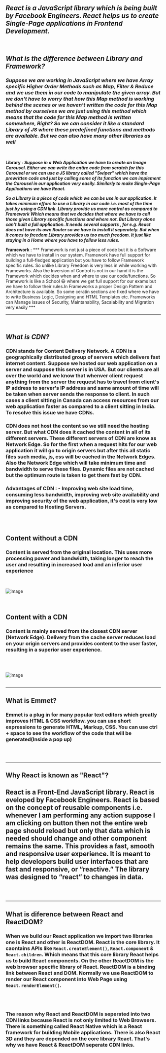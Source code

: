 ## *React is a JavaScript library which is being built by Facebook Engineers. React helps us to create Single-Page applications in Frontend Development.*
<br>

## ***What is the difference between Library and Framework?***
### *Suppose we are working in JavaScript where we have Array specific Higher Order Methods such as Map, Filter & Reduce and we use them in our code to manipulate the given array. But we don't have to worry that how this Map method is working behind the scenes or we haven't written the code for this Map method by ourselves we are just using this method which means that the code for this Map method is written somewhere, Right? So we can consider it like a standard Library of JS where these predefined functions and methods are available. But we can also have many other libraries as well*
<br>

**Library** : ***Suppose in a Web Application we have to create an Image Carousel. Either we can write the entire code from scratch for this Carousel or we can use a JS library called "Swiper" which have the prewritten code and just by calling some of its function we can implement the Carousel in our application very easily. Similarly to make Single-Page Applications we have React.***

***So a Library is a piece of code which we can be use in our application. It takes minimum effors to use a Library in our code i.e. most of the time just by using a CDN link. Library provide us more control as compared to Framework Which means that we decides that where we have to call those given Library specific functions and where not. But Library alone can't built a full application. It needs several supports , for e.g. React does not have its own Router so we have to install it seperately. But when it comes to freedom Library provides us too much freedom. It just like staying in a Home where you have to follow less rules.***

**Framework** : *** Framework is not just a piece of code but it is a Software which we have to install in our system. Framework have full support for building a full-fledged application but you have to follow Framework specific rules. So unlike Library Freedom is very less in while working with Frameworks. Also the Inversion of Control is not in our hand it is the Framework which decides when and where to use our code/functions. So Framework is like a School 😃 where we get full support for our exams but we have to follow their rules.In Frameworks a proper Design Pattern and Architecture is available. So some ceratin sections are fixed where we have to write Business Logic, Designing and HTML Templates etc. Frameworks can Manage issues of Security, Maintanability, Sacalability and Migration very easily ***


<hr>
<br>

## ***What is CDN?***
### CDN stands for Content Delivery Network. A CDN is a geographically distributed group of servers which delivers fast internet content. Suppose we hosted our web application on a server and suppose this server is in USA. But our clients are all over the world and we know that whenver client request anything from the server the request has to travel from client's IP address to server's IP address and same amount of time will be taken when server sends the response to client. In such cases a client sitting in Canada can access resources from our web application faster as compared to a client sitting in India. To resolve this issue we have CDNs. 
### CDN does not host the content so we still need the hosting server. But what CDN does it cached the content in all of its different servers. These different servers of CDN are know as Network Edge. So for the first when a request hits for our web application it will go to origin servers but after this all static files such media, js, css will be cached in the Network Edges. Also the Network Edge which will take minimum time and bandwidth to serve these files. Dynamic files are not cached but the optimum route is taken to get them fast by CDN. 

### Advantages of CDN : - Improving web site load time, consuming less bandwidth, improving web site availability and improving security of the web application, it's cost is very low as compared to Hosting Servers.

<br>
<br>

## Content without a CDN
### Content is served from the original location. This uses more processing power and bandwidth, taking longer to reach the user and resulting in increased load and an inferior user experience

<br>

![image](./img-1.png)
<br>
<br>
<br>
## Content with a CDN
### Content is mainly served from the closest CDN server (Network Edge). Delivery from the cache server reduces load on your origin servers and provides content to the user faster, resulting in a superior user experience.
<br>
<br>


![image](./img-2.png)
<br>
<br>
<hr>


## What is Emmet?

### Emmet is a plug in for many popular text editors which greatly improves HTML & CSS workflow. you can use short expressions to generate HTML, Markup, CSS. You can use ctrl + space to see the workflow of the code that will be generated(Inside a pop up)

<br>
<br>
<hr>

## Why React is known as "React"?

## React is a Front-End JavaScript library. React is eveloped by Facebook Engineers. React is based on the concept of reusable components i.e. whenever I am performing any action suppose I am clicking on button then not the entire web page should reload but only that data which is needed should change and other component remains the same. This provides a fast, smooth and responsive user experience. It is meant to help developers build user interfaces that are fast and responsive, or “reactive.” The library was designed to “react” to changes in data.

<br>
<br>
<hr>

## What is diference between React and ReactDOM?
### When we build our React application we import two libraries one is React and other is ReactDOM. React is the core library. It caontains APIs like `React.createElement()`, `React.component` & `React.children`. Which means that this core library React helps us to build React components. On the other ReactDOM is the web browser specific library of React. ReactDOM is a binding link between React and DOM. Normally we use ReactDOM to render our React component into Web Page using `React.renderElement()`.

<br>
<br>

### The reason why React and ReactDOM is seperated into two CDN links because React is not only limited to Web Browsers. There is something called React Native which is a React framework for building Mobile applications. There is also React 3D and they are depended on the core library React. That's why we have React & ReactDOM seperate CDN links.
